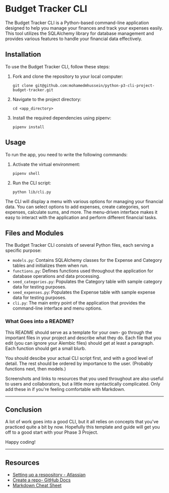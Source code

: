 # Budget Tracker CLI

The Budget Tracker CLI is a Python-based command-line application designed to help you manage your finances and track your expenses easily. This tool utilizes the SQLAlchemy library for database management and provides various features to handle your financial data effectively.

## Installation

To use the Budget Tracker CLI, follow these steps:

1. Fork and clone the repository to your local computer:

   ```console
   git clone git@github.com:mohamedmhussein/python-p3-cli-project-budget-tracker.git
   ```

2. Navigate to the project directory:

   ```console
   cd <app_directory>
   ```

3. Install the required dependencies using pipenv:

   ```console
   pipenv install
   ```

## Usage

To run the app, you need to write the following commands:

1. Activate the virtual environment:

   ```console
   pipenv shell
   ```

2. Run the CLI script:

   ```console
   python lib/cli.py
   ```

The CLI will display a menu with various options for managing your financial data. You can select options to add expenses, create categories, sort expenses, calculate sums, and more. The menu-driven interface makes it easy to interact with the application and perform different financial tasks.

## Files and Modules

The Budget Tracker CLI consists of several Python files, each serving a specific purpose:

- `models.py`: Contains SQLAlchemy classes for the Expense and Category tables and initializes them when run.
- `functions.py`: Defines functions used throughout the application for database operations and data processing.
- `seed_categories.py`: Populates the Category table with sample category data for testing purposes.
- `seed_expenses.py`: Populates the Expense table with sample expense data for testing purposes.
- `cli.py`: The main entry point of the application that provides the command-line interface and menu options.

### What Goes into a README?

This README should serve as a template for your own- go through the important
files in your project and describe what they do. Each file that you edit
(you can ignore your Alembic files) should get at least a paragraph. Each
function should get a small blurb.

You should descibe your actual CLI script first, and with a good level of
detail. The rest should be ordered by importance to the user. (Probably
functions next, then models.)

Screenshots and links to resources that you used throughout are also useful to
users and collaborators, but a little more syntactically complicated. Only add
these in if you're feeling comfortable with Markdown.

---

## Conclusion

A lot of work goes into a good CLI, but it all relies on concepts that you've
practiced quite a bit by now. Hopefully this template and guide will get you
off to a good start with your Phase 3 Project.

Happy coding!

---

## Resources

- [Setting up a respository - Atlassian](https://www.atlassian.com/git/tutorials/setting-up-a-repository)
- [Create a repo- GitHub Docs](https://docs.github.com/en/get-started/quickstart/create-a-repo)
- [Markdown Cheat Sheet](https://www.markdownguide.org/cheat-sheet/)

```

```
